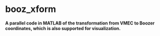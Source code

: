 # booz_xform  
**A parallel code in MATLAB of the transformation from VMEC to Boozer coordinates, which is also supported for visualization.**
